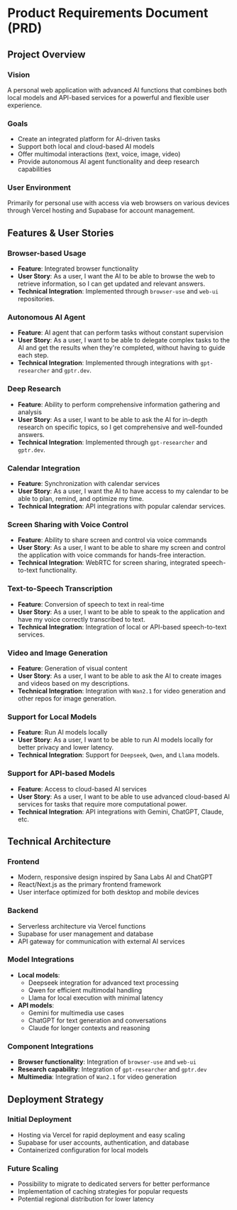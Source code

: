 # Product Requirements Document (PRD)

## Project Overview

### Vision
A personal web application with advanced AI functions that combines both local models and API-based services for a powerful and flexible user experience.

### Goals
- Create an integrated platform for AI-driven tasks
- Support both local and cloud-based AI models
- Offer multimodal interactions (text, voice, image, video)
- Provide autonomous AI agent functionality and deep research capabilities

### User Environment
Primarily for personal use with access via web browsers on various devices through Vercel hosting and Supabase for account management.

## Features & User Stories

### Browser-based Usage
- **Feature**: Integrated browser functionality
- **User Story**: As a user, I want the AI to be able to browse the web to retrieve information, so I can get updated and relevant answers.
- **Technical Integration**: Implemented through `browser-use` and `web-ui` repositories.

### Autonomous AI Agent
- **Feature**: AI agent that can perform tasks without constant supervision
- **User Story**: As a user, I want to be able to delegate complex tasks to the AI and get the results when they're completed, without having to guide each step.
- **Technical Integration**: Implemented through integrations with `gpt-researcher` and `gptr.dev`.

### Deep Research
- **Feature**: Ability to perform comprehensive information gathering and analysis
- **User Story**: As a user, I want to be able to ask the AI for in-depth research on specific topics, so I get comprehensive and well-founded answers.
- **Technical Integration**: Implemented through `gpt-researcher` and `gptr.dev`.

### Calendar Integration
- **Feature**: Synchronization with calendar services
- **User Story**: As a user, I want the AI to have access to my calendar to be able to plan, remind, and optimize my time.
- **Technical Integration**: API integrations with popular calendar services.

### Screen Sharing with Voice Control
- **Feature**: Ability to share screen and control via voice commands
- **User Story**: As a user, I want to be able to share my screen and control the application with voice commands for hands-free interaction.
- **Technical Integration**: WebRTC for screen sharing, integrated speech-to-text functionality.

### Text-to-Speech Transcription
- **Feature**: Conversion of speech to text in real-time
- **User Story**: As a user, I want to be able to speak to the application and have my voice correctly transcribed to text.
- **Technical Integration**: Integration of local or API-based speech-to-text services.

### Video and Image Generation
- **Feature**: Generation of visual content
- **User Story**: As a user, I want to be able to ask the AI to create images and videos based on my descriptions.
- **Technical Integration**: Integration with `Wan2.1` for video generation and other repos for image generation.

### Support for Local Models
- **Feature**: Run AI models locally
- **User Story**: As a user, I want to be able to run AI models locally for better privacy and lower latency.
- **Technical Integration**: Support for `Deepseek`, `Qwen`, and `Llama` models.

### Support for API-based Models
- **Feature**: Access to cloud-based AI services
- **User Story**: As a user, I want to be able to use advanced cloud-based AI services for tasks that require more computational power.
- **Technical Integration**: API integrations with Gemini, ChatGPT, Claude, etc.

## Technical Architecture

### Frontend
- Modern, responsive design inspired by Sana Labs AI and ChatGPT
- React/Next.js as the primary frontend framework
- User interface optimized for both desktop and mobile devices

### Backend
- Serverless architecture via Vercel functions
- Supabase for user management and database
- API gateway for communication with external AI services

### Model Integrations
- **Local models**:
  - Deepseek integration for advanced text processing
  - Qwen for efficient multimodal handling
  - Llama for local execution with minimal latency
- **API models**:
  - Gemini for multimedia use cases
  - ChatGPT for text generation and conversations
  - Claude for longer contexts and reasoning

### Component Integrations
- **Browser functionality**: Integration of `browser-use` and `web-ui`
- **Research capability**: Integration of `gpt-researcher` and `gptr.dev`
- **Multimedia**: Integration of `Wan2.1` for video generation

## Deployment Strategy

### Initial Deployment
- Hosting via Vercel for rapid deployment and easy scaling
- Supabase for user accounts, authentication, and database
- Containerized configuration for local models

### Future Scaling
- Possibility to migrate to dedicated servers for better performance
- Implementation of caching strategies for popular requests
- Potential regional distribution for lower latency
